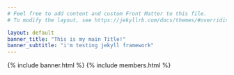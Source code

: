 ```yaml
---
# Feel free to add content and custom Front Matter to this file.
# To modify the layout, see https://jekyllrb.com/docs/themes/#overriding-theme-defaults

layout: default
banner_title: "This is my main Title!"
banner_subtitle: "i'm testing jekyll framework"
---
```


{% include banner.html %}
{% include members.html %}
